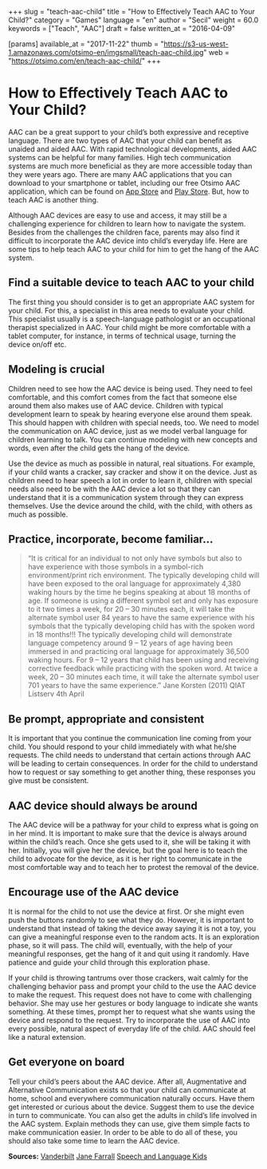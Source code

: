 +++
slug = "teach-aac-child"
title = "How to Effectively Teach AAC to Your Child?"
category = "Games"
language = "en"
author = "Secil"
weight = 60.0
keywords = ["Teach", "AAC"]
draft = false
written_at = "2016-04-09"

[params]
available_at = "2017-11-22"
thumb = "https://s3-us-west-1.amazonaws.com/otsimo-en/imgsmall/teach-aac-child.jpg"
web = "https://otsimo.com/en/teach-aac-child/"
+++



# How to Effectively Teach AAC to Your Child?

AAC can be a great support to your child’s both expressive and receptive language. There are two types of AAC that your child can benefit as unaided and aided AAC. With rapid technological developments, aided AAC systems can be helpful for many families. High tech communication systems are much more beneficial as they are more accessible today than they were years ago. There are many AAC applications that you can download to your smartphone or tablet, including our free Otsimo AAC application, which can be found on [App Store](https://itunes.apple.com/us/app/otsimo-child-autism-education-games-with-aac/id1211197404?mt=8) and [Play Store](https://play.google.com/store/apps/details?id=com.otsimo.app). But, how to teach AAC is another thing.

Although AAC devices are easy to use and access, it may still be a challenging experience for children to learn how to navigate the system. Besides from the challenges the children face, parents may also find it difficult to incorporate the AAC device into child’s everyday life. Here are some tips to help teach AAC to your child for him to get the hang of the AAC system.

## Find a suitable device to teach AAC to your child

The first thing you should consider is to get an appropriate AAC system for your child. For this, a specialist in this area needs to evaluate your child. This specialist usually is a speech-language pathologist or an occupational therapist specialized in AAC. Your child might be more comfortable with a tablet computer, for instance, in terms of technical usage, turning the device on/off etc.

## Modeling is crucial

Children need to see how the AAC device is being used. They need to feel comfortable, and this comfort comes from the fact that someone else around them also makes use of AAC device. Children with typical development learn to speak by hearing everyone else around them speak. This should happen with children with special needs, too. We need to model the communication on AAC device, just as we model verbal language for children learning to talk. You can continue modeling with new concepts and words, even after the child gets the hang of the device.

Use the device as much as possible in natural, real situations. For example, if your child wants a cracker, say cracker and show it on the device. Just as children need to hear speech a lot in order to learn it, children with special needs also need to be with the AAC device a lot so that they can understand that it is a communication system through they can express themselves. Use the device around the child, with the child, with others as much as possible.

## Practice, incorporate, become familiar...

> “It is critical for an individual to not only have symbols but also to have experience with those symbols in a symbol-rich environment/print rich environment. The typically developing child will have been exposed to the oral language for approximately 4,380 waking hours by the time he begins speaking at about 18 months of age. If someone is using a different symbol set and only has exposure to it two times a week, for 20 – 30 minutes each, it will take the alternate symbol user 84 years to have the same experience with his symbols that the typically developing child has with the spoken word in 18 months!!! The typically developing child will demonstrate language competency around 9 – 12 years of age having been immersed in and practicing oral language for approximately 36,500 waking hours. For 9 – 12 years that child has been using and receiving corrective feedback while practicing with the spoken word. At twice a week, 20 – 30 minutes each time, it will take the alternate symbol user 701 years to have the same experience.” Jane Korsten (2011) QIAT Listserv 4th April

## Be prompt, appropriate and consistent

It is important that you continue the communication line coming from your child. You should respond to your child immediately with what he/she requests. The child needs to understand that certain actions through AAC will be leading to certain consequences. In order for the child to understand how to request or say something to get another thing, these responses you give must be consistent.


## AAC device should always be around

The AAC device will be a pathway for your child to express what is going on in her mind. It is important to make sure that the device is always around within the child’s reach. Once she gets used to it, she will be taking it with her. Initially, you will give her the device, but the goal here is to teach the child to advocate for the device, as it is her right to communicate in the most comfortable way and to teach her to protest the removal of the device.

## Encourage use of the AAC device

It is normal for the child to not use the device at first. Or she might even push the buttons randomly to see what they do. However, it is important to understand that instead of taking the device away saying it is not a toy, you can give a meaningful response even to the random acts. It is an exploration phase, so it will pass. The child will, eventually, with the help of your meaningful responses, get the hang of it and quit using it randomly. Have patience and guide your child through this exploration phase.

If your child is throwing tantrums over those crackers, wait calmly for the challenging behavior pass and prompt your child to the use the AAC device to make the request. This request does not have to come with challenging behavior. She may use her gestures or body language to indicate she wants something. At these times, prompt her to request what she wants using the device and respond to the request. Try to incorporate the use of AAC into every possible, natural aspect of everyday life of the child. AAC should feel like a natural extension.

## Get everyone on board

Tell your child’s peers about the AAC device. After all, Augmentative and Alternative Communication exists so that your child can communicate at home, school and everywhere communication naturally occurs. Have them get interested or curious about the device. Suggest them to use the device in turn to communicate. You can also get the adults in child’s life involved in the AAC system. Explain methods they can use, give them simple facts to make communication easier. In order to be able to do all of these, you should also take some time to learn the AAC device.

**Sources:** [Vanderbilt](http://vkc.mc.vanderbilt.edu/ebip/augmentative-and-alternative-communication/) [Jane Farrall](http://www.janefarrall.com/aac-systemic-change-for-individual-success/) [Speech and Language Kids](https://www.speechandlanguagekids.com/teach-your-child-to-use-an-aac-device/)
